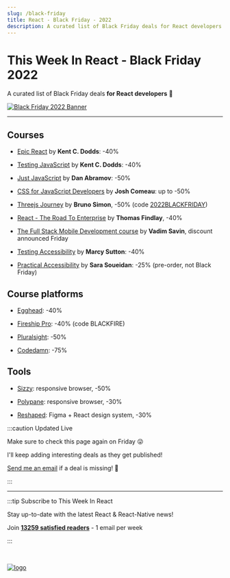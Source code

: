 ```yaml
---
slug: /black-friday
title: React - Black Friday - 2022
description: A curated list of Black Friday deals for React developers! 🤗
---
```


<head>
  <meta property="og:image" content="https://thisweekinreact.com/img/BLACK_FRIDAY_2022_v2.png"/>
  <meta name="twitter:image" content="https://thisweekinreact.com/img/BLACK_FRIDAY_2022_v2.png"/>
</head>

# This Week In React - Black Friday 2022

A curated list of Black Friday deals **for React developers** 🤗

[![Black Friday 2022 Banner](/img/BLACK_FRIDAY_2022_v2.png)](/black-friday)

---

## Courses

- [Epic React](https://epicreact.dev/?utm_source=thisweekinreact&utm_medium=thisweekinreact&utm_campaign=thisweekinreact) by **Kent C. Dodds**: -40%

- [Testing JavaScript](https://testingjavascript.com/?utm_source=thisweekinreact&utm_medium=thisweekinreact&utm_campaign=thisweekinreact) by **Kent C. Dodds**: -40%

- [Just JavaScript](https://justjavascript.com/?utm_source=thisweekinreact&utm_medium=thisweekinreact&utm_campaign=thisweekinreact) by **Dan Abramov**: -50%

- [CSS for JavaScript Developers](https://css-for-js.dev/?utm_source=thisweekinreact&utm_medium=thisweekinreact&utm_campaign=thisweekinreact) by **Josh Comeau**: up to -50%

- [Threejs Journey](https://threejs-journey.com/?utm_source=thisweekinreact&utm_medium=thisweekinreact&utm_campaign=thisweekinreact) by **Bruno Simon**, -50% (code [2022BLACKFRIDAY](https://threejs-journey.com/join/2022BLACKFRIDAY))

- [React - The Road To Enterprise](https://theroadtoenterprise.com/books/react-the-road-to-enterprise?discount_coupon=BLACKFRIDAY&utm_source=thisweekinreact&utm_medium=thisweekinreact&utm_campaign=thisweekinreact) by **Thomas Findlay**, -40%

- [The Full Stack Mobile Development course](https://academy.notjust.dev/?utm_source=thisweekinreact&utm_medium=thisweekinreact&utm_campaign=thisweekinreact) by **Vadim Savin**, discount announced Friday

- [Testing Accessibility](https://testingaccessibility.com/?utm_source=thisweekinreact&utm_medium=thisweekinreact&utm_campaign=thisweekinreact) by **Marcy Sutton**: -40%

- [Practical Accessibility](https://practical-accessibility.today/?utm_source=thisweekinreact&utm_medium=thisweekinreact&utm_campaign=thisweekinreact) by **Sara Soueidan**: -25% (pre-order, not Black Friday)

## Course platforms

- [Egghead](https://egghead.io/?utm_source=thisweekinreact&utm_medium=thisweekinreact&utm_campaign=thisweekinreact): -40%

- [Fireship Pro](https://fireship.io/pro/?utm_source=thisweekinreact&utm_medium=thisweekinreact&utm_campaign=thisweekinreact): -40% (code BLACKFIRE)

- [Pluralsight](https://www.pluralsight.com/?utm_source=thisweekinreact&utm_medium=thisweekinreact&utm_campaign=thisweekinreact): -50%

- [Codedamn](https://codedamn.com/): -75%

## Tools

- [Sizzy](https://sizzy.co/?utm_source=thisweekinreact&utm_medium=thisweekinreact&utm_campaign=thisweekinreact): responsive browser, -50%

- [Polypane](https://polypane.app/black-friday/?utm_source=thisweekinreact&utm_medium=thisweekinreact&utm_campaign=thisweekinreact): responsive browser, -30%

- [Reshaped](https://reshaped.so/): Figma + React design system, -30%

:::caution Updated Live

Make sure to check this page again on Friday 😜

I'll keep adding interesting deals as they get published!

[Send me an email](mailto:sebastien@thisweekinreact.com?subject=Black%20Friday%20Deal) if a deal is missing! 🙏

:::

---

:::tip Subscribe to This Week In React

Stay up-to-date with the latest React & React-Native news!

Join **[13259 satisfied readers](https://thisweekinreact.com/testimonials)** - 1 email per week

:::

<SubscribeFormEmbed />

<br/>

[![logo](/img/TWIR_POST.png)](/)
